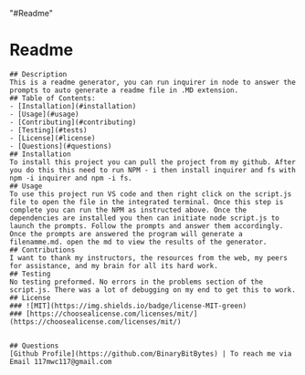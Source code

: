 "#Readme"
 # Readme
    ## Description
    This is a readme generator, you can run inquirer in node to answer the prompts to auto generate a readme file in .MD extension.
    ## Table of Contents:
    - [Installation](#installation)
    - [Usage](#usage)
    - [Contributing](#contributing)
    - [Testing](#tests)
    - [License](#license)
    - [Questions](#questions)
    ## Installation
    To install this project you can pull the project from my github. After you do this this need to run NPM - i then install inquirer and fs with npm -i inquirer and npm -i fs.
    ## Usage
    To use this project run VS code and then right click on the script.js file to open the file in the integrated terminal. Once this step is complete you can run the NPM as instructed above. Once the dependencies are installed you then can initiate node script.js to launch the prompts. Follow the prompts and answer them accordingly. Once the prompts are answered the program will generate a filenamme.md. open the md to view the results of the generator.
    ## Contributions
    I want to thank my instructors, the resources from the web, my peers for assistance, and my brain for all its hard work.
    ## Testing
    No testing preformed. No errors in the problems section of the script.js. There was a lot of debugging on my end to get this to work.
    ## License
    ### ![MIT](https://img.shields.io/badge/license-MIT-green)
    ### [https://choosealicense.com/licenses/mit/](https://choosealicense.com/licenses/mit/)
    
    
    ## Questions
    [Github Profile](https://github.com/BinaryBitBytes) | To reach me via Email 117mwc117@gmail.com
  